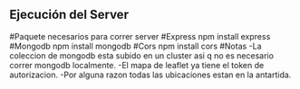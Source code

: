 ## Ejecución del Server

#Paquete necesarios para correr server
#Express
npm install express
#Mongodb
npm install mongodb
#Cors
npm install cors
#Notas
-La coleccion de mongodb esta subido en un cluster asi q no es necesario correr mongodb localmente.
-El mapa de leaflet ya tiene el token de autorizacion.
-Por alguna razon todas las ubicaciones estan en la antartida.
